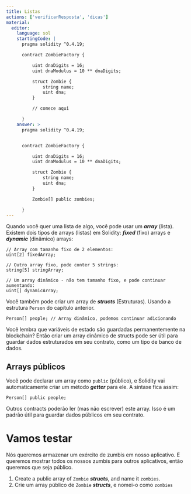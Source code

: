 ```yaml
---
title: Listas
actions: ['verificarResposta', 'dicas']
material:
  editor:
    language: sol
    startingCode: |
      pragma solidity ^0.4.19;

      contract ZombieFactory {

          uint dnaDigits = 16;
          uint dnaModulus = 10 ** dnaDigits;

          struct Zombie {
              string name;
              uint dna;
          }

          // comece aqui

      }
    answer: >
      pragma solidity ^0.4.19;


      contract ZombieFactory {

          uint dnaDigits = 16;
          uint dnaModulus = 10 ** dnaDigits;

          struct Zombie {
              string name;
              uint dna;
          }

          Zombie[] public zombies;

      }
---
```


Quando você quer uma lista de algo, você pode usar um **_array_** (lista). Existem dois tipos de arrays (listas) em Solidity: **_fixed_** (fixo) arrays e **_dynamic_** (dinâmico) arrays:

```
// Array com tamanho fixo de 2 elementos:
uint[2] fixedArray;

// Outro array fixo, pode conter 5 strings:
string[5] stringArray;

// Um array dinâmico - não tem tamanho fixo, e pode continuar aumentando:
uint[] dynamicArray;
```

Você também pode criar um array de **_structs_** (Estruturas). Usando a estrutura `Person` do capítulo anterior.

```
Person[] people; // Array dinâmico, podemos continuar adicionando
```

Você lembra que variáveis de estado são guardadas permanentemente na blockchain? Então criar um array dinâmico de structs pode ser útil para guardar dados estruturados em seu contrato, como um tipo de banco de dados.

## Arrays públicos


Você pode declarar um array como `public` (público), e Solidity vai automaticamente criar um método **_getter_** para ele. A sintaxe fica assim:

```
Person[] public people;
```

Outros contracts poderão ler (mas não escrever) este array. Isso é um padrão útil para guardar dados públicos em seu contrato.

# Vamos testar

Nós queremos armazenar um exército de zumbis em nosso aplicativo. E queremos mostrar todos os nossos zumbis para outros aplicativos, então queremos que seja público.


1. Create a public array of `Zombie` **_structs_**, and name it `zombies`.
1. Crie um array público de `Zombie` **_structs_**, e nomei-o como `zombies`
